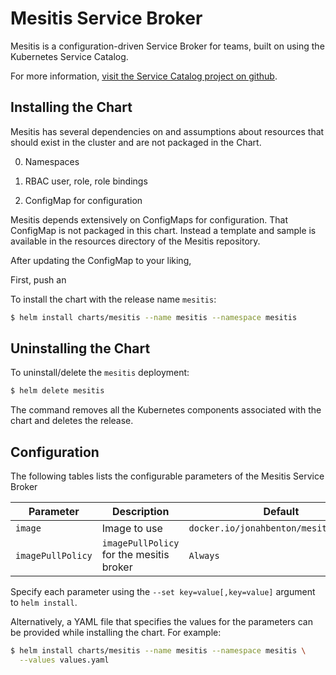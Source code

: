 # Mesitis Service Broker

Mesitis is a configuration-driven Service Broker for teams, built on using the Kubernetes Service Catalog. 

For more information,
[visit the Service Catalog project on github](https://github.com/kubernetes-incubator/service-catalog).

## Installing the Chart

Mesitis has several dependencies on and assumptions about resources that should exist in the cluster
and are not packaged in the Chart.

0. Namespaces

1. RBAC user, role, role bindings

2. ConfigMap for configuration

Mesitis depends extensively on ConfigMaps for configuration. That ConfigMap is not packaged in this chart. 
Instead a template and sample is available in the resources directory of the Mesitis repository.

After updating the ConfigMap to your liking, 

First, push an

To install the chart with the release name `mesitis`:

```bash
$ helm install charts/mesitis --name mesitis --namespace mesitis
```

## Uninstalling the Chart

To uninstall/delete the `mesitis` deployment:

```bash
$ helm delete mesitis
```

The command removes all the Kubernetes components associated with the chart and
deletes the release.

## Configuration

The following tables lists the configurable parameters of the Mesitis
Service Broker

| Parameter | Description | Default |
|-----------|-------------|---------|
| `image` | Image to use | `docker.io/jonahbenton/mesitis:v0.0.1` |
| `imagePullPolicy` | `imagePullPolicy` for the mesitis broker | `Always` |

Specify each parameter using the `--set key=value[,key=value]` argument to
`helm install`.

Alternatively, a YAML file that specifies the values for the parameters can be
provided while installing the chart. For example:

```bash
$ helm install charts/mesitis --name mesitis --namespace mesitis \
  --values values.yaml
```

